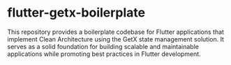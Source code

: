 # flutter-getx-boilerplate
This repository provides a boilerplate codebase for Flutter applications that implement Clean Architecture using the GetX state management solution. It serves as a solid foundation for building scalable and maintainable applications while promoting best practices in Flutter development.
